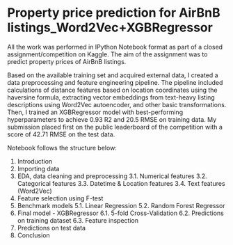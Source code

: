 # Property price prediction for AirBnB listings_Word2Vec+XGBRegressor

All the work was performed in IPython Notebook format as part of a closed assignment/competition on Kaggle. The aim of the assignment was to predict property prices of AirBnB listings.

Based on the available training set and acquired external data, I created a data preprocessing and feature engineering pipeline. The pipeline included calculations of distance features based on location coordinates using the haversine formula, extracting vector embeddings from text-heavy listing descriptions using Word2Vec autoencoder, and other basic transformations. Then, I trained an XGBRegressor model with best-performing hyperparameters to achieve 0.93 R2 and 20.5 RMSE on training data. My submission placed first on the public leaderboard of the competition with a score of 42.71 RMSE on the test data.

Notebook follows the structure below:
1. Introduction
2. Importing data
3. EDA, data cleaning and preprocessing
    3.1. Numerical features
    3.2. Categorical features
    3.3. Datetime & Location features
    3.4. Text features (Word2Vec)
4. Feature selection using F-test
5. Benchmark models
    5.1. Linear Regression
    5.2. Random Forest Regressor
6. Final model - XGBRegressor
    6.1. 5-fold Cross-Validation
    6.2. Predictions on training dataset
    6.3. Feature inspection
7. Predictions on test data
8. Conclusion
